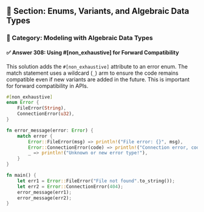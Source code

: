 ## 📘 Section: Enums, Variants, and Algebraic Data Types  
### 🔹 Category: Modeling with Algebraic Data Types  
#### ✅ Answer 308: Using #[non_exhaustive] for Forward Compatibility

This solution adds the `#[non_exhaustive]` attribute to an error enum. The match statement uses a wildcard (`_`) arm to ensure the code remains compatible even if new variants are added in the future. This is important for forward compatibility in APIs.

```rust
#[non_exhaustive]
enum Error {
    FileError(String),
    ConnectionError(u32),
}

fn error_message(error: Error) {
    match error {
        Error::FileError(msg) => println!("File error: {}", msg),
        Error::ConnectionError(code) => println!("Connection error, code: {}", code),
        _ => println!("Unknown or new error type!"),
    }
}

fn main() {
    let err1 = Error::FileError("File not found".to_string());
    let err2 = Error::ConnectionError(404);
    error_message(err1);
    error_message(err2);
}
```

